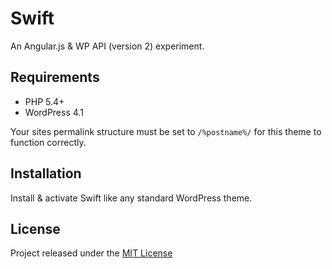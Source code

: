 # Swift

An Angular.js & WP API (version 2) experiment.

## Requirements

* PHP 5.4+
* WordPress 4.1

Your sites permalink structure must be set to `/%postname%/` for this theme to function correctly.

## Installation

Install & activate Swift like any standard WordPress theme.

## License

Project released under the [MIT License](https://opensource.org/licenses/MIT)